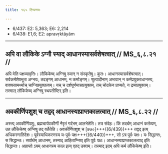 ```yaml
---
title: १६५ टिप्पणयः

---
```

- 6/437: E2: 5,363; E6: 2,214
- 6/438: E1,6; E2: apravṛktāyām

____________________________________________


## अपि वा लौकिके ऽग्नौ स्याद् आधानस्यासर्वशेषत्वात् // MS_६,८.२१ //

अपि वेति पक्षव्यावृत्तिः। लौकिकेष्व् अग्निषु स्यान् न संस्कृतेषु। कुतः। आधानस्यासर्वशेषत्वात्। सर्वकर्मशेषभूता अग्नयः, तदङ्गम् आधानम्, न कर्माङ्गम्। श्रुत्यादीनाम् अभावान् न कर्मप्रयुक्ताधानस्य, वाक्यसामर्थ्याच् चाग्निप्रयुक्तत्वम्। यच् च दर्शपूर्णमासप्रयुक्तम्, तच् चोदकेन प्राप्यते, न द्रव्यप्रयुक्तम्। तस्माल् लौकिकेष्व् अग्निषु स्थपतीष्टिर् इति।


____________________________________________


## अवकीर्णिपशुश् च तद्वद् आधानस्याप्राप्तकालत्वात् // MS_६,८.२२ //

अस्त्य् अवकीर्णिपशुः, ब्रह्मचार्यवकीर्णी नैरृतं गर्दभम् आलभेतेति। तत्र संदेहः। किं तदर्थम् आधानं कर्तव्यम्, उत लौकिकेष्व् अग्निषु तद् वर्तेतेति। अवकीर्णिपशुश् च [७७०]+++({6/439})+++ तद्वद् इत्य् अधिकरणातिदेशः। पूर्वस्याधिकरणस्य यः पूर्वः पक्षः+++({6/440})+++, सो ऽत्र पूर्वः पक्षः। यः सिद्धान्तः, स सिद्धान्तः। सर्वार्थम् आधानम्, तस्माद् आहिताग्निष्व् इति पूर्वः पक्षः। आधानस्याप्राप्तकालत्वाद् इति सिद्धान्तः। अप्राप्तो ऽयम् आधानस्य काल इत्य् एतद् उक्तम्। तस्माद् इदम् अपि कर्म लौकिकेष्व् इति।
